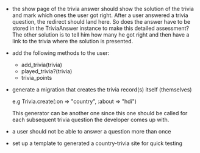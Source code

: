 * the show page of the trivia answer should show the solution of the trivia and mark which ones the user got right. After a user answered a trivia question, the redirect should land here. So does the answer have to be stored in the TriviaAnswer instance to make this detailed assessment? The other solution is to tell him how many he got right and then have a link to the trivia where the solution is presented.

* add the following methods to the user:

  * add_trivia(trivia)
  * played_trivia?(trivia)
  * trivia_points

* generate a migration that creates the trivia record(s) itself (themselves)

    e.g Trivia.create(:on => "country", :about => "hdi")
    
  This generator can be another one since this one should be called for each subsequent trivia question the developer comes up with.
  
* a user should not be able to answer a question more than once
* set up a template to generated a country-trivia site for quick testing
